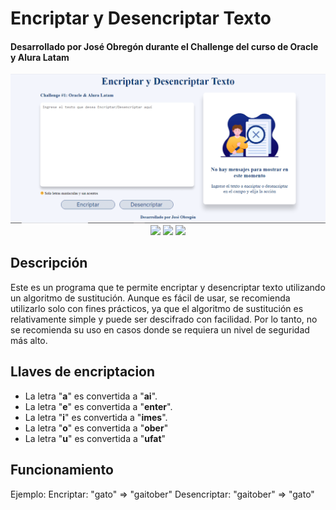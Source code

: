 # Encriptar y Desencriptar Texto
#### Desarrollado por José Obregón durante el Challenge del curso de Oracle y Alura Latam
<div align="center">
  <img src="assets/images/image.png" alt="encryp-decrypt-text" />
</div>
<div align="center">
  <img src="https://img.shields.io/badge/JavaScript-5A5A5A?logo=javascript&logoColor=yelllow" />
  <img src="https://img.shields.io/badge/HTML-5A5A5A?logo=html5" />
  <img src="https://img.shields.io/badge/CSS-5A5A5A?logo=css3&logoColor=01A3D8" />
</div>

## Descripción
Este es un programa que te permite encriptar y desencriptar texto utilizando un algoritmo de sustitución. Aunque es fácil de usar, se recomienda utilizarlo solo con fines prácticos, ya que el algoritmo de sustitución es relativamente simple y puede ser descifrado con facilidad. Por lo tanto, no se recomienda su uso en casos donde se requiera un nivel de seguridad más alto.

<!-- --- -->

## Llaves de encriptacion

- La letra "**a**" es convertida a "**ai**".
- La letra "**e**" es convertida a "**enter**".
- La letra "**i**" es convertida a "**imes**".
- La letra "**o**" es convertida a "**ober**"
- La letra "**u**" es convertida a "**ufat**"

<!-- --- -->

## Funcionamiento
<!-- ``` -->
Ejemplo:
Encriptar: "gato" => "gaitober"
Desencriptar: "gaitober" => "gato"
<!-- ``` -->